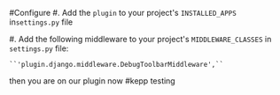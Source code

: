 #Configure
#. Add the `plugin` to your project's `INSTALLED_APPS` in`settings.py` file

#. Add the following middleware to your project's `MIDDLEWARE_CLASSES` in `settings.py` file:

	``'plugin.django.middleware.DebugToolbarMiddleware',``
	
then you are on our plugin now #kepp testing


